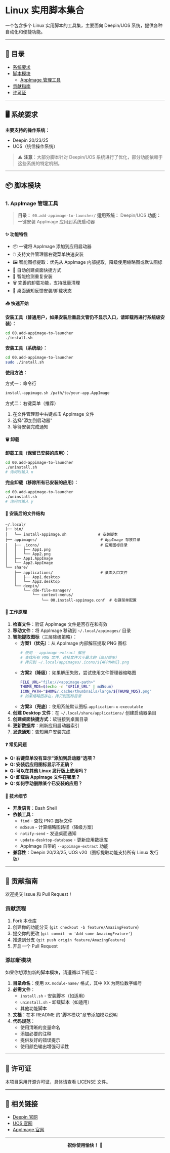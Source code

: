 # Linux 实用脚本集合

一个包含多个 Linux 实用脚本的工具集，主要面向 Deepin/UOS 系统，提供各种自动化和便捷功能。

---

## 📑 目录

- [系统要求](#系统要求)
- [脚本模块](#脚本模块)
  - [AppImage 管理工具](#1-appimage-管理工具)
- [贡献指南](#贡献指南)
- [许可证](#许可证)

---

## 🖥️ 系统要求

**主要支持的操作系统：**
- Deepin 20/23/25
- UOS（统信操作系统）

> ⚠️ **注意**：大部分脚本针对 Deepin/UOS 系统进行了优化，部分功能依赖于这些系统的特定机制。

---

## 📦 脚本模块

### 1. AppImage 管理工具

> **目录：** `00.add-appimage-to-launcher/`
> **适用系统：** Deepin/UOS
> **功能：** 一键安装 AppImage 应用到系统启动器

#### ✨ 功能特性

- 📦 一键将 AppImage 添加到应用启动器
- 🖱️ 支持文件管理器右键菜单快速安装
- 🖼️ 智能图标提取：优先从 AppImage 内部提取，降级使用缩略图或默认图标
- 🎯 自动创建桌面快捷方式
- 🔄 智能检测重复安装
- 🗑️ 完善的卸载功能，支持批量清理
- 📢 桌面通知反馈安装/卸载状态

#### 📥 快速开始

**安装工具（普通用户，如果安装后重启文管仍不显示入口，请卸载再进行系统级安装）：**
```bash
cd 00.add-appimage-to-launcher
./install.sh
```

**安装工具（系统级）：**
```bash
cd 00.add-appimage-to-launcher
sudo ./install.sh
```

**使用方法：**

方式一：命令行
```bash
install-appimage.sh /path/to/your-app.AppImage
```

方式二：右键菜单（推荐）
1. 在文件管理器中右键点击 AppImage 文件
2. 选择"添加到启动器"
3. 等待安装完成通知

#### 🗑️ 卸载

**卸载工具（保留已安装的应用）：**
```bash
cd 00.add-appimage-to-launcher
./uninstall.sh
# 询问时输入 n
```

**完全卸载（移除所有已安装的应用）：**
```bash
cd 00.add-appimage-to-launcher
./uninstall.sh
# 询问时输入 y
```

#### 📁 安装后的文件结构

```
~/.local/
├── bin/
│   └── install-appimage.sh              # 安装脚本
├── appimages/                            # AppImage 存放目录
│   ├── .icons/                           # 应用图标目录
│   │   ├── App1.png
│   │   └── App2.png
│   ├── App1.AppImage
│   └── App2.AppImage
└── share/
    ├── applications/                     # 桌面入口文件
    │   ├── App1.desktop
    │   └── App2.desktop
    └── deepin/
        └── dde-file-manager/
            └── context-menus/
                └── 00.install-appimage.conf  # 右键菜单配置
```

#### 🔧 工作原理

1. **检查文件**：验证 AppImage 文件是否存在和有效
2. **移动文件**：将 AppImage 移动到 `~/.local/appimages/` 目录
3. **智能提取图标**（三层降级策略）：
   - **方案1（优先）**：从 AppImage 内部解压提取 PNG 图标
     ```bash
     # 使用 --appimage-extract 解压
     # 查找所有 PNG 文件，选择文件大小最大的（高分辨率）
     # 拷贝到 ~/.local/appimages/.icons/${APPNAME}.png
     ```
   - **方案2（降级）**：如果解压失败，尝试使用文件管理器缩略图
     ```bash
     FILE_URL="file://<appimage-path>"
     THUMB_MD5=$(echo -n "$FILE_URL" | md5sum)
     ICON_PATH="$HOME/.cache/thumbnails/large/${THUMB_MD5}.png"
     # 如果缩略图存在，拷贝到图标目录
     ```
   - **方案3（兜底）**：使用系统默认图标 `application-x-executable`
4. **创建 Desktop 文件**：在 `~/.local/share/applications/` 创建启动器条目
5. **创建桌面快捷方式**：软链接到桌面目录
6. **更新数据库**：刷新应用启动器索引
7. **发送通知**：告知用户安装完成

#### ❓ 常见问题

<details>
<summary><b>Q: 右键菜单没有显示"添加到启动器"选项？</b></summary>

**A:** 尝试以下方法：
1. 重启文件管理器和桌面（或者直接重启系统）
2. 检查配置文件是否存在且格式正确
3. 确认 AppImage 文件的 MIME 类型是否正确
</details>

<details>
<summary><b>Q: 安装后应用图标显示不正确？</b></summary>

**A:** 新版本采用三层降级策略，图标问题已大幅改善：
1. **优先方案**：直接从 AppImage 内部提取原始图标（最可靠）
2. **降级方案**：使用文件管理器已生成的缩略图
3. **兜底方案**：使用系统默认图标
4. 如仍有问题，可手动编辑 `~/.local/share/applications/<app>.desktop` 文件中的 `Icon=` 字段
</details>

<details>
<summary><b>Q: 可以在其他 Linux 发行版上使用吗？</b></summary>

**A:** 新版本兼容性提升：
- ✅ **图标提取**：已改为通用方案，支持所有支持 AppImage 的发行版
- ⚠️ **右键菜单**：仍依赖 Deepin/UOS 文件管理器的配置路径
- 💡 **建议**：其他发行版可直接使用命令行方式安装 AppImage
</details>

<details>
<summary><b>Q: 卸载后 AppImage 文件在哪里？</b></summary>

**A:** 如果选择清理已安装的应用，AppImage 文件会被移动到 `~/Downloads/appimages/` 或 `~/Downloads/appimages_<时间戳>/`（如果目录已存在）。文件不会被删除，可以随时找回。
</details>

<details>
<summary><b>Q: 如何手动删除某个已安装的应用？</b></summary>

**A:** 手动清理步骤：
```bash
# 1. 删除 desktop 文件
rm ~/.local/share/applications/<app-name>.desktop

# 2. 删除桌面快捷方式
rm ~/Desktop/<app-name>.desktop

# 3. 删除 AppImage 文件
rm ~/.local/appimages/<app-name>.AppImage

# 4. 删除图标文件（可选）
rm ~/.local/appimages/.icons/<app-name>.png

# 5. 更新数据库
update-desktop-database ~/.local/share/applications
```
</details>

#### 📝 技术细节

- **开发语言**：Bash Shell
- **依赖工具**：
  - `find` - 查找 PNG 图标文件
  - `md5sum` - 计算缩略图路径（降级方案）
  - `notify-send` - 发送桌面通知
  - `update-desktop-database` - 更新应用数据库
  - AppImage 自带的 `--appimage-extract` 功能
- **兼容性**：Deepin 20/23/25, UOS v20（图标提取功能支持所有 Linux 发行版）

---

## 🤝 贡献指南

欢迎提交 Issue 和 Pull Request！

### 贡献流程

1. Fork 本仓库
2. 创建你的功能分支 (`git checkout -b feature/AmazingFeature`)
3. 提交你的更改 (`git commit -m 'Add some AmazingFeature'`)
4. 推送到分支 (`git push origin feature/AmazingFeature`)
5. 开启一个 Pull Request

### 添加新模块

如果你想添加新的脚本模块，请遵循以下规范：

1. **目录命名**：使用 `XX.module-name/` 格式，其中 XX 为两位数字编号
2. **必需文件**：
   - `install.sh` - 安装脚本（如适用）
   - `uninstall.sh` - 卸载脚本（如适用）
   - 其他功能脚本
3. **文档**：在本 README 的"脚本模块"章节添加模块说明
4. **代码规范**：
   - 使用清晰的变量命名
   - 添加必要的注释
   - 提供友好的错误提示
   - 使用颜色输出增强可读性

---

## 📄 许可证

本项目采用开源许可证，具体请查看 LICENSE 文件。

---

## 🔗 相关链接

- [Deepin 官网](https://www.deepin.org/)
- [UOS 官网](https://www.chinauos.com/)
- [AppImage 官网](https://appimage.org/)

---

<p align="center">
  <b>祝你使用愉快！</b> 🎉
</p>
